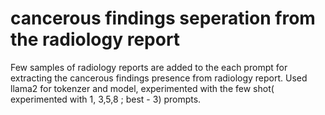 # cancerous findings seperation from the radiology report 
Few samples of radiology reports are added to the each prompt for extracting the cancerous findings presence from radiology report. 
Used llama2 for tokenzer and model, experimented with the few shot( experimented with 1, 3,5,8 ; best - 3) prompts. 

